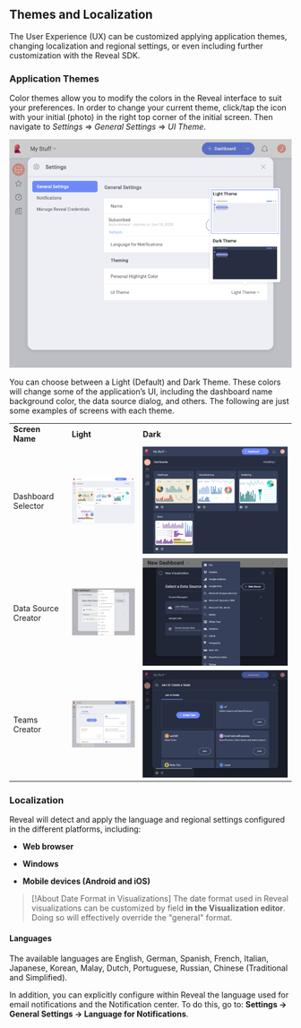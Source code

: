 ## Themes and Localization

The User Experience (UX) can be customized applying application themes, changing localization and regional settings, or even including further customization with the Reveal SDK.

### Application Themes

Color themes allow you to modify the colors in the Reveal interface to
suit your preferences. In order to change your current theme, click/tap
the icon with your initial (photo) in the right top corner of the
initial screen. Then navigate to *Settings* ⇒ *General Settings* ⇒ *UI
Theme*.

![Application themes in Settings](images/application-themes.png)

You can choose between a Light (Default) and Dark Theme. These colors
will change some of the application’s UI, including the dashboard name
background color, the data source dialog, and others. The following are
just some examples of screens with each theme.

|                     |                                                                                             |                                                                                           |
| ------------------- | ------------------------------------------------------------------------------------------- | ----------------------------------------------------------------------------------------- |
| **Screen Name**     | **Light**                                                                                   | **Dark**                                                                                  |
| Dashboard Selector  | ![Creating a Dashboard in Light Theme](images/creating-dashboard-light-theme.png)           | ![Creating a Dashboard in Dark Theme](images/creating-dashboard-dark-theme.png)           |
| Data Source Creator | ![Creating a New Data Source in Light Theme](images/create-new-data-source-light-theme.png) | ![Creating a New Data Source in Dark Theme](images/create-new-data-source-dark-theme.png) |
| Teams Creator       | ![Team Creation in Light Theme](images/team-creation-light-theme.png)                       | ![Team Creation in Dark Theme](images/team-creation-dark-theme.png)                       |

### Localization

Reveal will detect and apply the language and regional settings configured in the different platforms, including:

  - **Web browser**

  - **Windows**

  - **Mobile devices (Android and iOS)**

> [!About Date Format in Visualizations]
>The date format used in Reveal visualizations can be customized by field **in the Visualization editor**. Doing so will effectively override the "general" format.

#### Languages

The available languages are English, German, Spanish, French, Italian,
Japanese, Korean, Malay, Dutch, Portuguese, Russian, Chinese
(Traditional and Simplified).

In addition, you can explicitly configure within Reveal the language
used for email notifications and the Notification center. To do this, go
to: **Settings -> General Settings -> Language for Notifications**.
